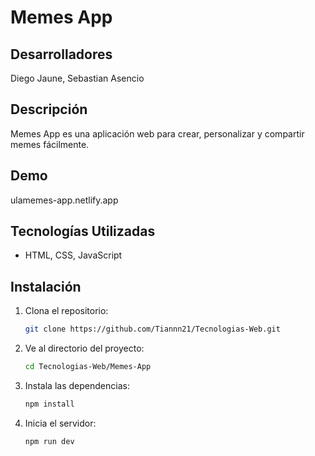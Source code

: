 # Memes App

## Desarrolladores
Diego Jaune,
Sebastian Asencio

## Descripción

Memes App es una aplicación web para crear, personalizar y compartir memes fácilmente.

## Demo
ulamemes-app.netlify.app

## Tecnologías Utilizadas

- HTML, CSS, JavaScript

## Instalación

1. Clona el repositorio:

   ```bash
   git clone https://github.com/Tiannn21/Tecnologias-Web.git

2. Ve al directorio del proyecto:

   ```bash
   cd Tecnologias-Web/Memes-App

3. Instala las dependencias:
   
   ```bash
   npm install

4. Inicia el servidor:

   ```bash
   npm run dev
